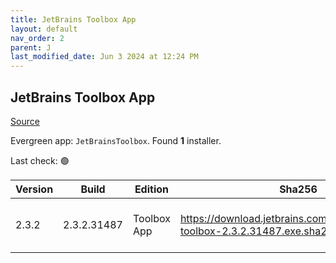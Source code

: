 ```yaml
---
title: JetBrains Toolbox App
layout: default
nav_order: 2
parent: J
last_modified_date: Jun 3 2024 at 12:24 PM
---
```


## JetBrains Toolbox App

[Source](https://www.jetbrains.com/toolbox-app/)

Evergreen app: `JetBrainsToolbox`. Found **1** installer.

Last check: 🟢

| Version | Build       | Edition     | Sha256                                                                          | Date     | Size     | Type | URI                                                                                                                                                  |
| ------- | ----------- | ----------- | ------------------------------------------------------------------------------- | -------- | -------- | ---- | ---------------------------------------------------------------------------------------------------------------------------------------------------- |
| 2.3.2   | 2.3.2.31487 | Toolbox App | https://download.jetbrains.com/toolbox/jetbrains-toolbox-2.3.2.31487.exe.sha256 | 3/6/2024 | 75300296 | exe  | [https://download.jetbrains.com/toolbox/jetbrains-toolbox-2.3.2.31487.exe](https://download.jetbrains.com/toolbox/jetbrains-toolbox-2.3.2.31487.exe) |
